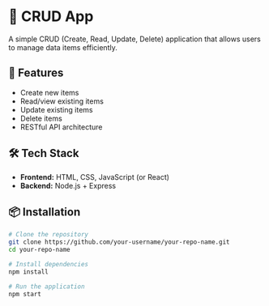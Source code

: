 # 📝 CRUD App

A simple CRUD (Create, Read, Update, Delete) application that allows users to manage data items efficiently.

## 🚀 Features

- Create new items
- Read/view existing items
- Update existing items
- Delete items
- RESTful API architecture


## 🛠 Tech Stack

- **Frontend:** HTML, CSS, JavaScript (or React)
- **Backend:** Node.js + Express


## 📦 Installation

```bash
# Clone the repository
git clone https://github.com/your-username/your-repo-name.git
cd your-repo-name

# Install dependencies
npm install

# Run the application
npm start
